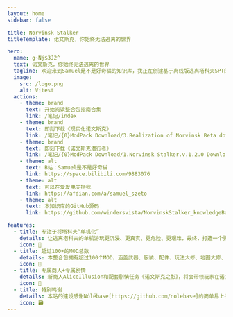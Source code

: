 ```yaml
---
layout: home
sidebar: false

title: Norvinsk Stalker
titleTemplate: 诺文斯克，你始终无法逃离的世界

hero:
  name: g~Nj$3J2^
  text: 诺文斯克，你始终无法逃离的世界
  tagline: 欢迎来到Samuel是不是好奇猫的知识库，我正在创建基于离线版逃离塔科夫SPT的单机化整合包。欢迎进群交流：881730404
  image:
    src: /logo.png
    alt: Vitest
  actions:
    - theme: brand
      text: 开始阅读整合包指南合集
      link: /笔记/index
    - theme: brand
      text: 即刻下载《现实化诺文斯克》
      link: /笔记/{0}ModPack Download/3.Realization of Norvinsk Beta download
    - theme: brand
      text: 即刻下载《诺文斯克潜行者》
      link: /笔记/{0}ModPack Download/1.Norvinsk Stalker.v.1.2.0 Download
    - theme: alt
      text: B站：Samuel是不是好奇猫
      link: https://space.bilibili.com/9883076
    - theme: alt
      text: 可以在爱发电支持我
      link: https://afdian.com/a/samuel_szeto
    - theme: alt
      text: 本知识库的GitHub源码
      link: https://github.com/windersvista/NorvinskStalker_knowledgeBase

features:
  - title: 专注于将塔科夫“单机化”
    details: 让逃离塔科夫的单机游玩更沉浸、更真实、更危险、更艰难，最终，打造一个更硬核的单机化塔科夫体验
    icon: 🌈
  - title: 超过100+的MOD总数
    details: 本整合包拥有超过100个MOD，涵盖武器、服装、配件、玩法大修、地图大修、玩法大修等几乎所有方向的修改。
    icon: 📃
  - title: 专属商人+专属剧情
    details: 新商人AliceIllusion和配套剧情任务《诺文斯克之影》，将会带领玩家在诺文斯克这片土地上展开另一场冒险。
    icon: 🚀
  - title: 特别鸣谢
    details: 本站的建设感谢Nólëbase[https://github.com/nolebase]的简单易上手的知识库部署方案，并感谢jackie_xiao提供的教程和git模版[https://github.com/Jackiexiao/nolebase-template]
    icon: 🗃
---
```


<HomePage />
